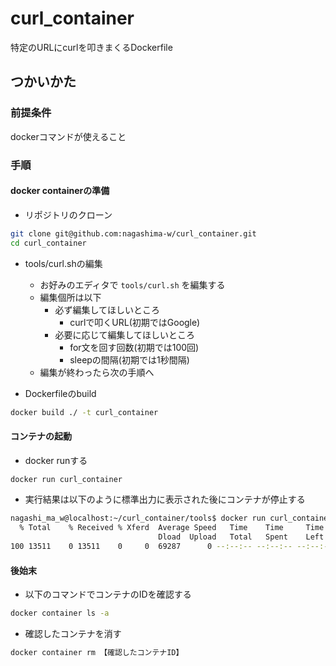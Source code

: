 # curl_container
特定のURLにcurlを叩きまくるDockerfile

## つかいかた
### 前提条件
dockerコマンドが使えること

### 手順
#### docker containerの準備
- リポジトリのクローン

```bash
git clone git@github.com:nagashima-w/curl_container.git
cd curl_container
```

- tools/curl.shの編集
  - お好みのエディタで `tools/curl.sh` を編集する
  - 編集個所は以下
    - 必ず編集してほしいところ
      - curlで叩くURL(初期ではGoogle)
    - 必要に応じて編集してほしいところ
      - for文を回す回数(初期では100回)
      - sleepの間隔(初期では1秒間隔)
  - 編集が終わったら次の手順へ

- Dockerfileのbuild

```bash
docker build ./ -t curl_container
```

#### コンテナの起動
- docker runする

```bash
docker run curl_container
```

- 実行結果は以下のように標準出力に表示された後にコンテナが停止する

```bash
nagashi_ma_w@localhost:~/curl_container/tools$ docker run curl_container
  % Total    % Received % Xferd  Average Speed   Time    Time     Time  Current
                                 Dload  Upload   Total   Spent    Left  Speed
100 13511    0 13511    0     0  69287      0 --:--:-- --:--:-- --:--:-- 69287
```

#### 後始末

- 以下のコマンドでコンテナのIDを確認する

```bash
docker container ls -a
```

- 確認したコンテナを消す

```bash
docker container rm 【確認したコンテナID】
```